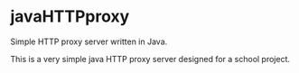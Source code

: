 # javaHTTPproxy
Simple HTTP proxy server written in Java.

This is a very simple java HTTP proxy server designed for a school project.
